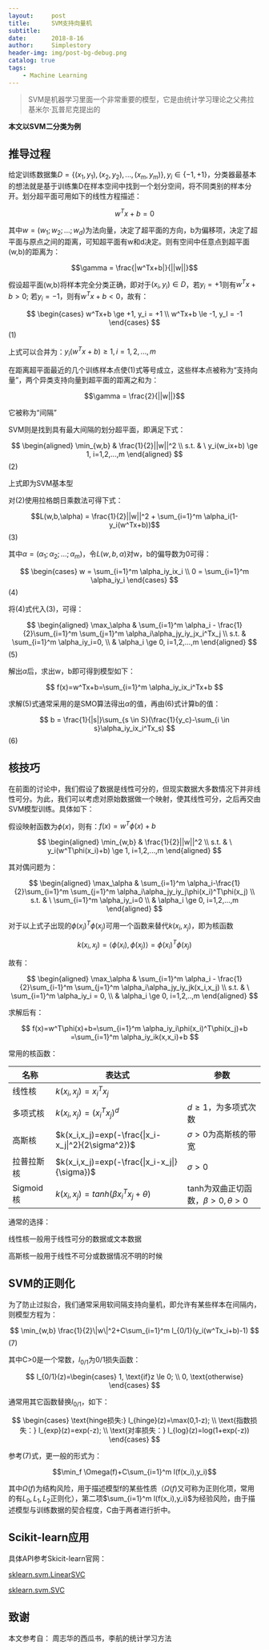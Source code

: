 ```yaml
---
layout:     post
title:      SVM支持向量机
subtitle:   
date:       2018-8-16
author:     Simplestory
header-img: img/post-bg-debug.png
catalog: true
tags:
    - Machine Learning
---
```


> SVM是机器学习里面一个非常重要的模型，它是由统计学习理论之父弗拉基米尔·瓦普尼克提出的

**本文以SVM二分类为例**

## 推导过程

给定训练数据集$D=\{(x_1,y_1),(x_2,y_2),...,(x_m,y_m)\}, y_i \in \{-1, +1\}$，分类器最基本的想法就是基于训练集D在样本空间中找到一个划分空间，将不同类别的样本分开。划分超平面可用如下的线性方程描述：

$$ w^Tx+b=0$$

其中$w=(w_1;w_2;...;w_d)$为法向量，决定了超平面的方向，b为偏移项，决定了超平面与原点之间的距离，可知超平面有w和d决定。则有空间中任意点到超平面(w,b)的距离为：

$$\gamma = \frac{|w^Tx+b|}{||w||}$$

假设超平面(w,b)将样本完全分类正确，即对于$(x_i, y_i) \in D$，若$y_i=+1$则有$w^Tx+b > 0$; 若$y_i=-1$，则有$w^Tx+b < 0$，故有：

$$
\begin{cases}
w^Tx+b \ge +1, y_i = +1  \\
w^Tx+b \le -1, y_I = -1
\end{cases}
$$(1)

上式可以合并为：$y_i(w^Tx+b) \ge 1, i=1,2,...,m$

在距离超平面最近的几个训练样本点使(1)式等号成立，这些样本点被称为“支持向量”，两个异类支持向量到超平面的距离之和为：

$$\gamma = \frac{2}{||w||}$$

它被称为“间隔”

SVM则是找到具有最大间隔的划分超平面，即满足下式：

$$
\begin{aligned}
\min_{w,b} & \frac{1}{2}||w||^2  \\
s.t. & \ y_i(w_ix+b) \ge 1, i=1,2,...,m
\end{aligned}
$$(2)

上式即为SVM基本型

对(2)使用拉格朗日乘数法可得下式：

$$L(w,b,\alpha) = \frac{1}{2}||w||^2 + \sum_{i=1}^m \alpha_i(1-y_i(w^Tx+b))$$(3)

其中$\alpha = (\alpha_1;\alpha_2;...;\alpha_m)$，令$L(w,b,\alpha)$对w，b的偏导数为0可得：

$$
\begin{cases}
w = \sum_{i=1}^m \alpha_iy_ix_i  \\
0 = \sum_{i=1}^m \alpha_iy_i
\end{cases}
$$(4)

将(4)式代入(3)，可得：

$$
\begin{aligned}
\max_\alpha & \sum_{i=1}^m \alpha_i - \frac{1}{2}\sum_{i=1}^m \sum_{j=1}^m \alpha_i\alpha_jy_iy_jx_i^Tx_j  \\
s.t. & \sum_{i=1}^m \alpha_iy_i=0,  \\
& \alpha_i \ge 0, i=1,2,...,m
\end{aligned}
$$(5)

解出$\alpha$后，求出w，b即可得到模型如下：

$$
f(x)=w^Tx+b=\sum_{i=1}^m \alpha_iy_ix_i^Tx+b
$$

求解(5)式通常采用的是SMO算法得出$\alpha$的值，再由(6)式计算b的值：

$$
b = \frac{1}{|s|}\sum_{s \in S}(\frac{1}{y_c}-\sum_{i \in s}\alpha_iy_ix_i^Tx_s)
$$(6)

## 核技巧

在前面的讨论中，我们假设了数据是线性可分的，但现实数据大多数情况下并非线性可分。为此，我们可以考虑对原始数据做一个映射，使其线性可分，之后再交由SVM模型训练。具体如下：

假设映射函数为$\phi(x)$，则有：$f(x)=w^T\phi(x)+b$

$$
\begin{aligned}
\min_{w,b} & \frac{1}{2}||w||^2  \\
s.t. & \ y_i(w^T\phi(x_i)+b) \ge 1, i=1,2,...,m
\end{aligned}
$$

其对偶问题为：

$$
\begin{aligned}
\max_\alpha & \sum_{i=1}^m \alpha_i-\frac{1}{2}\sum_{i=1}^m \sum_{j=1}^m \alpha_i\alpha_jy_iy_j\phi(x_i)^T\phi(x_j)  \\
s.t. & \ \sum_{i=1}^m \alpha_iy_i=0  \\
& \alpha_i \ge 0, i=1,2,...,m
\end{aligned}
$$

对于以上式子出现的$\phi(x_i)^T\phi(x_j)$可用一个函数来替代$k(x_i,x_j)$，即为核函数

$$k(x_i,x_j)=\langle \phi(x_i),\phi(x_j) \rangle=\phi(x_i)^T\phi(x_j)$$

故有：

$$
\begin{aligned}
\max_\alpha & \sum_{i=1}^m \alpha_i - \frac{1}{2}\sum_{i-1}^m \sum_{j=1}^m \alpha_i\alpha_jy_iy_jk(x_i,x_j)  \\
s.t. & \ \sum_{i=1}^m \alpha_iy_i = 0,  \\
& \alpha_i \ge 0, i=1,2,..,m
\end{aligned}
$$

求解后有：

$$
f(x)=w^T\phi(x)+b=\sum_{i=1}^m \alpha_iy_i\phi(x_i)^T\phi(x_j)+b
=\sum_{i=1}^m \alpha_iy_ik(x,x_i)+b
$$

常用的核函数：

名称|表达式|参数
-----|-----|----
线性核|$k(x_i,x_j)=x_i^Tx_j$|
多项式核|$k(x_i,x_j)=(x_i^Tx_j)^d$|$d \ge 1$，为多项式次数
高斯核|$k(x_i,x_j)=exp(-\frac{\|x_i-x_j\|^2}{2\sigma^2})$|$\sigma > 0$为高斯核的带宽
拉普拉斯核|$k(x_i,x_j)=exp(-\frac{\|x_i-x_j\|}{\sigma})$|$\sigma > 0$
Sigmoid核|$k(x_i,x_j)=tanh(\beta x_i^Tx_j+\theta)$|tanh为双曲正切函数，$\beta > 0, \theta > 0$

通常的选择：

线性核一般用于线性可分的数据或文本数据

高斯核一般用于线性不可分或数据情况不明的时候

## SVM的正则化

为了防止过拟合，我们通常采用软间隔支持向量机，即允许有某些样本在间隔内，则模型方程为：

$$
\min_{w,b} \frac{1}{2}\|w\|^2+C\sum_{i=1}^m l_{0/1}(y_i(w^Tx_i+b)-1)
$$(7)

其中C>0是一个常数，$l_{0/1}$为0/1损失函数：

$$
l_{0/1}(z)=\begin{cases}
1, \text{if}z \le 0;  \\
0, \text{otherwise}
\end{cases}
$$

通常用其它函数替换$l_{0/1}$，如下：

$$
\begin{cases}
\text{hinge损失:} l_{hinge}(z)=\max(0,1-z);  \\
\text{指数损失：} l_{exp}(z)=exp(-z);  \\
\text{对率损失：} l_{log}(z)=log(1+exp(-z))
\end{cases}
$$

参考(7)式，更一般的形式为：

$$\min_f \Omega(f)+C\sum_{i=1}^m l(f(x_i),y_i)$$

其中$\Omega(f)$为结构风险，用于描述模型f的某些性质（$\Omega(f)$又可称为正则化项，常用的有$L_0,L_1,L_2$正则化），第二项$\sum_{i=1}^m l(f(x_i),y_i)$为经验风险，由于描述模型与训练数据的契合程度，C由于两者进行折中。

## Scikit-learn应用

具体API参考Skicit-learn官网：

[sklearn.svm.LinearSVC](http://scikit-learn.org/stable/modules/generated/sklearn.svm.LinearSVC.html#sklearn.svm.LinearSVC)

[sklearn.svm.SVC](http://scikit-learn.org/stable/modules/generated/sklearn.svm.SVC.html#sklearn.svm.SVC)

## 致谢

本文参考自：
周志华的西瓜书，李航的统计学习方法